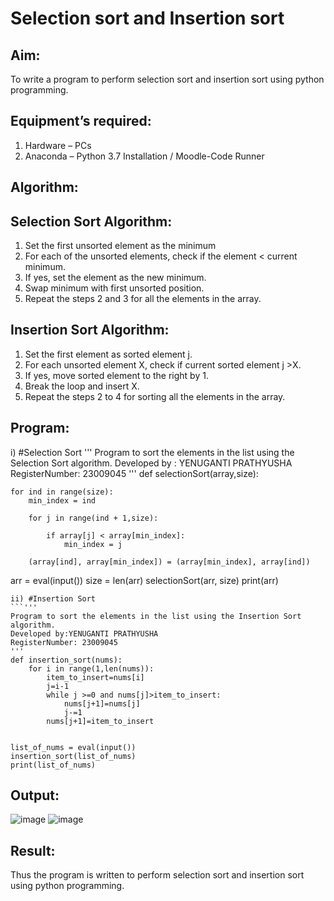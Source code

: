 # Selection sort and Insertion sort
## Aim:
To write a program to perform selection sort and insertion sort using python programming.
## Equipment’s required:
1.	Hardware – PCs
2.	Anaconda – Python 3.7 Installation / Moodle-Code Runner
## Algorithm:
## Selection Sort Algorithm:
1.	Set the first unsorted element as the minimum
2.	For each of the unsorted elements, check if the element < current minimum.
3.	If yes, set the element as the new minimum.
4.	Swap minimum with first unsorted position.
5.	Repeat the steps 2 and 3 for all the elements in the array.
## Insertion Sort Algorithm:
1.	Set the first element as sorted element j.
2.	For each unsorted element X, check if current sorted element j >X.
3.	If yes, move sorted element to the right by 1.
4.	Break the loop and insert X.
5.	Repeat the steps 2 to 4 for sorting all the elements in the array.
## Program:
i)	#Selection Sort
''' 
Program to sort the elements in the list using the Selection Sort algorithm.
Developed by  : YENUGANTI PRATHYUSHA 
RegisterNumber: 23009045
'''
def selectionSort(array,size):
    
    for ind in range(size):
        min_index = ind
        
        for j in range(ind + 1,size):
            
            if array[j] < array[min_index]:
                min_index = j
            
        (array[ind], array[min_index]) = (array[min_index], array[ind])
        
arr = eval(input())
size = len(arr)
selectionSort(arr, size)
print(arr)
```
ii)	#Insertion Sort
```''' 
Program to sort the elements in the list using the Insertion Sort algorithm.
Developed by:YENUGANTI PRATHYUSHA
RegisterNumber: 23009045
'''
def insertion_sort(nums):
    for i in range(1,len(nums)):
        item_to_insert=nums[i]
        j=i-1
        while j >=0 and nums[j]>item_to_insert:
            nums[j+1]=nums[j]
            j-=1
        nums[j+1]=item_to_insert
    
    
list_of_nums = eval(input())
insertion_sort(list_of_nums)
print(list_of_nums)
```

## Output:
![image](https://github.com/prathyusharavi/Sorting-Algorithm/assets/147474424/be79bfb5-55fc-431b-9ccb-2d5e68a0ce83)
![image](https://github.com/prathyusharavi/Sorting-Algorithm/assets/147474424/dde87551-2314-4147-bf88-425f1734bdaa)


## Result:
Thus the program is written to perform selection sort and insertion sort using python programming.
